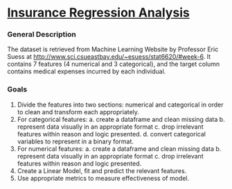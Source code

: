 # [Insurance Regression Analysis](https://www.kaggle.com/tanishpanjwani/insurance-regression-analysis-and-prediction)
### General Description
The dataset is retrieved from Machine Learning Website by Professor Eric Suess at http://www.sci.csueastbay.edu/~esuess/stat6620/#week-6. It contains 7 features (4 numerical and 3 categorical), and the target column contains medical expenses incurred by each individual.  

### Goals

1. Divide the features into two sections: numerical and categorical in order to clean and transform each appropriately. 
2. For categorical features:
a. create a dataframe and clean missing data
b. represent data visually in an appropriate format
c. drop irrelevant features within reason and logic presented. 
d. convert categorical variables to represent in a binary format.  
3. For numerical features:
a. create a dataframe and clean missing data
b. represent data visually in an appropriate format
c. drop irrelevant features within reason and logic presented. 
4. Create a Linear Model, fit and predict the relevant features. 
5. Use appropriate metrics to measure effectiveness of model. 
